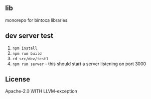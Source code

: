 ## lib

monorepo for bintoca libraries 

## dev server test

1. `npm install`
1. `npm run build`
1. `cd src/dev/test1`
1. `npm run server` - this should start a server listening on port 3000

## License
Apache-2.0 WITH LLVM-exception
